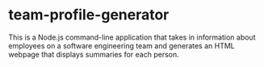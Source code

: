 # team-profile-generator
This is a Node.js command-line application that takes in information about employees on a software engineering team and generates an HTML webpage that displays summaries for each person.
